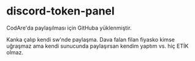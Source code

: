 # discord-token-panel
CodAre'da paylaşılması için GitHuba yüklenmiştir.

Kanka çalıp kendi sw'nde paylaşma. Dava falan filan fiyasko kimse uğraşmaz ama kendi sunucunda paylaşırsan kendim yaptım vs. hiç ETİK olmaz.
